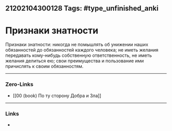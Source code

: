21202104300128
Tags: #type_unfinished_anki 
---
# Признаки знатности

Признаки знатности: никогда не помышлять об унижении наших обязанностей до обязанностей каждого человека; не иметь желания передавать кому-нибудь собственную ответственность, не иметь желания делиться ею; свои преимущества и пользование ими причислять к своим обязанностям.

---
### Zero-Links
- [[00 (book) По ту сторону Добра и Зла]]
---
### Links
-